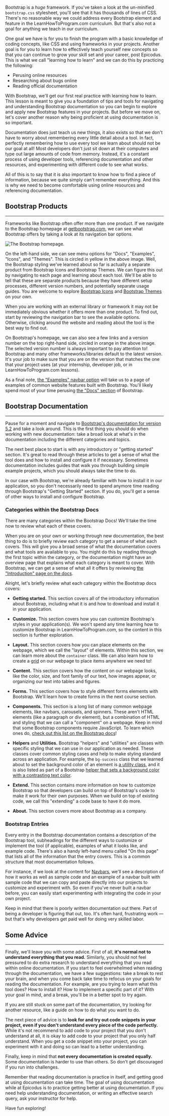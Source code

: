 Bootstrap is a _huge_ framework. If you've taken a look at the un-minified `bootstrap.css` stylesheet, you'll see that it has thousands of lines of CSS. There's no reasonable way we could address every Bootstrap element and feature in the LearnHowToProgram.com curriculum. But that's also not a goal for anything we teach in our curriculum. 

One goal we have is for you to finish the program with a basic knowledge of coding concepts, like CSS and using frameworks in your projects. Another goal is for you to learn how to effectively teach yourself new concepts so that you can continue to grow your skill set and your career, post Epicodus. This is what we call "learning how to learn" and we can do this by practicing the following:

- Perusing online resources
- Researching about bugs online
- Reading official documentation

With Bootstrap, we'll get our first real practice with learning how to learn. This lesson is meant to give you a foundation of tips and tools for navigating and understanding Bootstrap documentation so you can begin to explore and apply new Bootstrap features in your projects. But before we move on, let's cover another reason why being proficient at using documentation is so important. 

Documentation does just teach us new things, it also exists so that we don't have to worry about remembering every little detail about a tool. In fact, perfectly remembering how to use every tool we learn about should not be our goal at all! Most developers don't just sit down at their computers and type out large amounts of code from memory. Instead, it's a constant process of using developer tools, referencing documentation and other resources, and experimenting with different code to see what works. 

All of this is to say that it is also important to know how to find a piece of information, because we quite simply can't remember everything. And this is why we need to become comfortable using online resources and referencing documentation.

## Bootstrap Products
---

Frameworks like Bootstrap often offer more than one product. If we navigate to the Bootstrap homepage at [getbootstrap.com](https://getbootstrap.com/), we can see what Bootstrap offers by taking a look at its navigation bar options.

![The Bootstrap homepage.](https://learnhowtoprogram.s3.us-west-2.amazonaws.com/INTRO/week1-html-css/Bootstrap+Lessons/bootstrap-homepage.png)

On the left-hand side, we can see menu options for "Docs", "Examples", "Icons", and "Themes". This is circled in yellow in the above image. Well, the Bootstrap styling we've learned about so far is actually a separate product from Bootstrap Icons and Bootstrap Themes. We can figure this out by navigating to each page and learning about each tool. We'll be able to tell that these are separate products because they have different setup processes, different version numbers, and potentially separate usage guides. You are welcome to explore [Bootstrap Icons](https://icons.getbootstrap.com/) and [Bootstrap Themes](https://themes.getbootstrap.com/) on your own. 

When you are working with an external library or framework it may not be immediately obvious whether it offers more than one product. To find out, start by reviewing the navigation bar to see the available options. Otherwise, clicking around the website and reading about the tool is the best way to find out.

On Bootstrap's homepage, we can also see a few links and a version number on the top right-hand side, circled in orange in the above image. The selected version number is always important to pay attention to! Bootstrap and many other frameworks/libraries default to the latest version. It's your job to make sure that you are on the version that matches the one that your project uses (at your internship, developer job, or in LearnHowToProgram.com lessons). 

As a final note, [the "Examples" navbar option](https://getbootstrap.com/docs/5.2/examples/) will take us to a page of examples of common website features built with Bootstrap. You'll likely spend most of your time perusing [the "Docs" section](https://getbootstrap.com/docs/5.2/getting-started/introduction/) of Bootstrap.

## Bootstrap Documentation
---

Pause for a moment and navigate to [Bootstrap's documentation for version 5.2](https://getbootstrap.com/docs/5.2/getting-started/introduction/) and take a look around. This is the first thing you should do when working with new documentation: take a broad look at what's in the documentation including the different categories and topics.

The next best place to start is with any introductory or "getting started" section. It's great to read through these articles to get a sense of what the tool does and how to install and configure it if necessary. Sometimes documentation includes guides that walk you through building simple example projects, which you should always take the time to do. 

In our case with Bootstrap, we're already familiar with how to install it in our application, so you don't necessarily need to spend anymore time reading through Bootstrap's "Getting Started" section. If you do, you'll get a sense of other ways to install and configure Bootstrap.

### Categories within the Bootstrap Docs

There are many categories within the Bootstrap Docs! We'll take the time now to review what each of these covers. 

When you are on your own or working through new documentation, the best thing to do is to briefly review each category to get a sense of what each covers. This will give you a broad sense of what the documentation covers and what tools are available to you. You might do this by reading through the first topic within the category, or the documentation might have an overview page that explains what each category is meant to cover. With Bootstrap, we can get a sense of what all it offers by reviewing [the "Introduction" page on the docs](https://getbootstrap.com/docs/5.2/getting-started/introduction/). 

Alright, let's briefly review what each category within the Bootstrap docs covers:

- **Getting started.** This section covers all of the introductory information about Bootstrap, including what it is and how to download and install it in your application.

- **Customize.** This section covers how you can customize Bootstrap's styles in your application(s). We won't spend any time learning how to customize Bootstrap in LearnHowToProgram.com, so the content in this section is further exploration.

- **Layout.** This section covers how you can place elements on the webpage, which we call the "layout" of elements. Within this section, we can learn more about the `container` class. We can also learn how to create a [grid](https://getbootstrap.com/docs/5.2/layout/grid/) on our webpage to place items anywhere we need to! 

- **Content.** This section covers how the content on our webpage looks, like the color, size, and font family of our text, how images appear, or organizing our text into tables and figures.

- **Forms.** This section covers how to style different forms elements with Bootstrap. We'll learn how to create forms in the next course section. 

- **Components.** This section is a long list of many common webpage elements, like navbars, carousels, and spinners. These aren't HTML elements (like a paragraph or div element), but a combination of HTML and styling that we can call a "component" on a webpage. Keep in mind that some Bootstrap components require JavaScript. To learn which ones do, [check out this list on the Bootstrap docs](https://getbootstrap.com/docs/5.2/getting-started/introduction/#js-components)!

- **Helpers** and **Utilities.** Bootstrap "helpers" and "utilities" are classes with specific styling that we can use in our application as needed. These classes cover common styling cases and help to make styling standard across an application. For example, the `bg-success` class that we learned about to set the background color of an element is [a utility class](https://getbootstrap.com/docs/5.2/utilities/background/), and it is also listed as part of a Bootstrap [helper that sets a background color with a contrasting text color](https://getbootstrap.com/docs/5.2/helpers/color-background/).

- **Extend.** This section contains more information on how to customize Bootstrap so that developers can build on top of Bootstrap's code to make it work for their own purposes. When we build on top of existing code, we call this "extending" a code base to have it do more. 

- **About.** This section covers more about Bootstrap as a company.

### Bootstrap Entries

Every entry in the Bootstrap documentation contains a description of the Bootstrap tool, subheadings for the different ways to customize or implement the tool (if applicable), examples of what it looks like, and example code. There's also a handy left-hand menu called "On this page" that lists all of the information that the entry covers. This is a common structure that most documentation follows.

For instance, if we look at the content for [Navbars](https://getbootstrap.com/docs/5.2/components/navbar/), we'll see a description of how it works as well as sample code and an example of a navbar built with sample code that we can copy and paste directly into our projects to customize and experiment with. So even if you've never built a navbar before, you can easily start experimenting with integrating the code in your own project. 

Keep in mind that there is poorly written documentation out there. Part of being a developer is figuring that out, too. It's often hard, frustrating work — but that's why developers get paid well for doing very skilled labor.

## Some Advice
---

Finally, we'll leave you with some advice. First of all, **it's normal not to understand everything that you read.** Similarly, you should not feel pressured to do extra research to understand everything that you read within online documentation. If you start to feel overwhelmed when reading through the documentation, we have a few suggestions: take a break to rest your brain, and when you come back take time to refocus on your goals for reading the documentation. For example, are you trying to learn what this tool does? How to install it? How to implement a specific part of it? With your goal in mind, and a break, you'll be in a better spot to try again. 

If you are still stuck on some part of the documentation, try looking for another resource, like a guide on how to do what you want to do.

The next piece of advice is to **look for and try out code snippets in your project, even if you don't understand every piece of the code perfectly.** While it's not recommend to add code to your project that you don't understand at all, it is okay to add code to your project that you only half understand. When you get a code snippet into your project, you can experiment with it and doing so can lead to a better understanding.

Finally, keep in mind that **not every documentation is created equally.** Some documentation is harder to use than others. So don't get discouraged if you run into challenges. 

Remember that reading documentation is practice in itself, and getting good at using documentation can take time. The goal of using documentation while at Epicodus is to practice getting better at using documentation. If you need help understanding documentation, or writing an effective search query, ask your instructor for help. 

Have fun exploring!